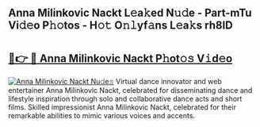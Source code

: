 ## Anna Milinkovic Nackt L𝚎a𝚔ed N𝚞𝚍e - Part-mTu Vi𝚍𝚎o P𝚑𝚘tos - H𝚘𝚝 O𝚗𝚕yf𝚊ns L𝚎a𝚔s rh8ID

# <h2><a href="http://kf54le.oniu.top/?m=Anna+Milinkovic+Nackt">🔗👉 🔴 Anna Milinkovic Nackt P𝚑ot𝚘𝚜 V𝚒d𝚎o</a></h2>

[![Anna Milinkovic Nackt Nu𝚍e𝚜](https://i.imgur.com/0qMVB7G.gif)](http://kf54le.oniu.top/?m=Anna+Milinkovic+Nackt)
Virtual dance innovator and web entertainer Anna Milinkovic Nackt, celebrated for disseminating dance and lifestyle inspiration through solo and collaborative dance acts and short films. Skilled impressionist Anna Milinkovic Nackt, celebrated for their remarkable abilities to mimic various voices and accents.  
